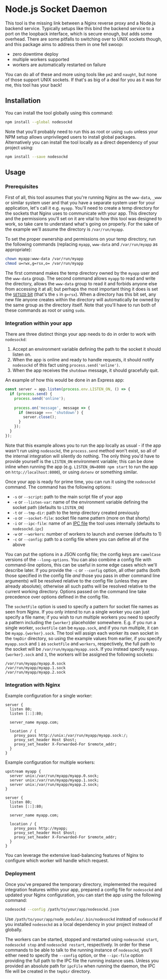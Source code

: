 # Node.js Socket Daemon 

This tool is the missing link between a Nginx reverse proxy and a Node.js backend service.
Typically setups like this bind the backend service to a port on the loopback interface,
which is secure enough, but adds some overhead. There are some pitfalls to switching over
to UNIX sockets though, and this package aims to address them in one fell swoop:

 - zero downtime deploy
 - multiple workers supported
 - workers are automatically restarted on failure

You can do all of these and more using tools like `pm2` and `naught`, but none of those
support UNIX sockets. If that's as big of a deal for you as it was for me, this tool
has your back!

## Installation

You can install the tool globally using this command:

```bash
npm install --global nodesockd
```

Note that you'll probably need to run this as root or using `sudo` unless your NPM setup
allows unprivileged users to install global packages. Alternatively you can install the
tool locally as a direct dependency of your project using:

```bash
npm install --save nodesockd
```

## Usage

### Prerequisites

First of all, this tool assumes that you're running Nginx as the `www-data`, `_www`
or similar system user and that you have a separate system user for your application,
let's call it e.g. `myapp`. You'll need to create a temp directory for the sockets
that Nginx uses to communicate with your app. This directory and the permissions you'll
set on it are vital to how this tool was designed to work, so take care to understand
what's going on properly. For the sake of the example we'll assume the directory is
`/var/run/myapp`.

To set the proper ownership and permissions on your temp directory, run the following
commands (replacing `myapp`, `www-data` and `/var/run/myapp` as appropriate):

```bash
chown myapp:www-data /var/run/myapp
chmod u=rwx,g=rsx,o= /var/run/myapp
```

The first command makes the temp directory owned by the `myapp` user and the `www-data` group.
The second command allows `myapp` to read and write the directory, allows the `www-data` group
to read it and forbids anyone else from accessing it at all; but perhaps the most important thing
it does is set the [`SETGID` bit][1] (that's the `s` in `g=rsx`). When a directory has this bit set,
any new file anyone creates within the directory will automatically be owned by the same group
as the directory itself. Note that you'll have to run both of these commands as root or using `sudo`.

### Integration within your app

There are three distinct things your app needs to do in order to work with `nodesockd`:

 1. Accept an environment variable defining the path to the socket it should listen on.
 2. When the app is online and ready to handle requests, it should notify `nodesockd`
    of this fact using `process.send('online')`.
 3. When the app receives the `shutdown` message, it should gracefully quit.

An example of how this would be done in an Express app:

```javascript
const server = app.listen(process.env.LISTEN_ON, () => {
  if (process.send) {
    process.send('online');
    
    process.on('message', message => {
      if (message === 'shutdown') {
        server.close();
      }
    });
  }
});
```

Note that this example allows you to run the app locally as usual - if the app wasn't
run using `nodesockd`, the `process.send` method won't exist, so all of the
internal integration will silently do nothing. The only thing you'd have to provide
yourself is the `LISTEN_ON` environment variable; this can be done inline when running
the app (e.g. `LISTEN_ON=8000 npm start` to run the app on `http://localhost:8000`),
or using `dotenv` or something similar.

Once your app is ready for prime time, you can run it using the `nodesockd` command.
The command has the following options:

 - `-s` or `--script`: path to the main script file of your app
 - `-e` or `--listen-var`: name of the environment variable defining the socket path
   (defaults to `LISTEN_ON`)
 - `-t` or `--tmp-dir`: path to the temp directory created previously
 - `-o` or `--socket-file`: socket file name pattern (more on that shorty)
 - `-i` or `--ipc-file`: name of an [IPC file][2] the tool uses internally
   (defaults to `nodesockd.ipc`)
 - `-w` or `--workers`: number of workers to launch and oversee (defaults to 1)
 - `-c` or `--config`: path to a config file where you can define all of the above

You can put the options in a JSON config file; the config keys are `camelCase` versions
of the `--long-options`. You can also combine a config file with command-line options,
this can be useful in some edge cases which we'll describe later. If you provide
the `-c` or `--config` option, all other paths (both those specified in the config file
_and_ those you pass in other command line arguments) will be resolved relative to the
config file (unless they are already absolute); otherwise all such paths will be resolved
relative to the current working directory. Options passed on the command line take
precedence over options defined in the config file.

The `socketFile` option is used to specify a pattern for socket file names as seen from
Nginx. If you only intend to run a single worker you can just specify a file name; if
you wish to run multiple workers you need to specify a pattern including the `{worker}`
placeholder somewhere. E.g. if you run a single worker, `socketFile` can be `myapp.sock`,
and if you run multiple, it can be `myapp.{worker}.sock`. The tool will assign each
worker its own socket in the `tmpDir` directory, so using the example values from earlier,
if you specify `myapp.sock` and `1` as `socketFile` and `workers`, respectively,
the full path to the socket will be `/var/run/myapp/myapp.sock`. If you instead specify
`myapp.{worker}.sock` and `3`, the workers will be assigned the following sockets:
```
/var/run/myapp/myapp.0.sock
/var/run/myapp/myapp.1.sock
/var/run/myapp/myapp.2.sock
```

### Integration with Nginx

Example configuration for a single worker:

```
server {
  listen 80;
  listen [::]:80;
  
  server_name myapp.com;
  
  location / {
    proxy_pass http://unix:/var/run/myapp/myapp.sock:/;
    proxy_set_header Host $host;
    proxy_set_header X-Forwarded-For $remote_addr;
  }
}
```

Example configuration for multiple workers:

```
upstream myapp {
  server unix:/var/run/myapp/myapp.0.sock;
  server unix:/var/run/myapp/myapp.1.sock;
  server unix:/var/run/myapp/myapp.2.sock;
}

server {
  listen 80;
  listen [::]:80;
  
  server_name myapp.com;
  
  location / {
    proxy_pass http://myapp;
    proxy_set_header Host $host;
    proxy_set_header X-Forwarded-For $remote_addr;
  }
}
```

You can leverage the extensive load-balancing features of Nginx
to configure which worker will handle which request.

### Deployment

Once you've prepared the temporary directory, implemented the required integration
features within your app, prepared a config file for `nodesockd` and updated
your Nginx configuration, you can start the app using the following command:

```bash
nodesockd --config /path/to/your/app/nodesockd.json
```

Use `/path/to/your/app/node_modules/.bin/nodesockd` instead of `nodesockd`
if you installed `nodesockd` as a local dependency in your project
instead of globally.

The workers can be started, stopped and restarted using `nodesockd start`,
`nodesockd stop` and `nodesockd restart`, respectively. In order for these
commands to be able to talk to the running instance of `nodesockd`, you'll
either need to specify the `--config` option, or the `--ipc-file` option
providing the full path to the IPC file the running instance uses. Unless
you provided an absolute path for `ipcFile` when running the daemon, the IPC
file will be created in the `tmpDir` directory.



[1]: https://en.wikipedia.org/wiki/Setuid#When_set_on_a_directory
[2]: https://en.wikipedia.org/wiki/Inter-process_communication
